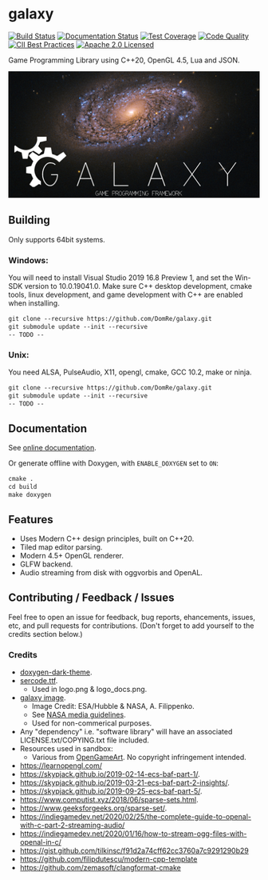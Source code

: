 # galaxy
[![Build Status](https://ci.appveyor.com/api/projects/status/ac0ec6gtxl7776y5?svg=true)](https://ci.appveyor.com/project/reworks/galaxy)
[![Documentation Status](https://travis-ci.org/DomRe/galaxy.svg?branch=master)](https://domre.github.io/galaxy/)
[![Test Coverage](https://codecov.io/gh/DomRe/galaxy/branch/master/graph/badge.svg)](https://codecov.io/gh/DomRe/galaxy)
[![Code Quality](https://api.codacy.com/project/badge/Grade/1cac439022e2417fa82b5dbc2c320030)](https://www.codacy.com/manual/DomRe/galaxy?utm_source=github.com&amp;utm_medium=referral&amp;utm_content=DomRe/galaxy&amp;utm_campaign=Badge_Grade)
[![CII Best Practices](https://bestpractices.coreinfrastructure.org/projects/4377/badge)](https://bestpractices.coreinfrastructure.org/projects/4377)
[![Apache 2.0 Licensed](https://img.shields.io/badge/license-apache-blue.svg)](./LICENSE.txt)

Game Programming Library using C++20, OpenGL 4.5, Lua and JSON.

![galaxy](logo.png?raw=true "galaxy")

## Building
Only supports 64bit systems.

### Windows:
You will need to install Visual Studio 2019 16.8 Preview 1, and set the Win-SDK version to 10.0.19041.0.
Make sure C++ desktop development, cmake tools, linux development, and game development with C++ are enabled when installing.
```
git clone --recursive https://github.com/DomRe/galaxy.git
git submodule update --init --recursive
-- TODO --
```

### Unix:
You need ALSA, PulseAudio, X11, opengl, cmake, GCC 10.2, make or ninja.
```
git clone --recursive https://github.com/DomRe/galaxy.git
git submodule update --init --recursive
-- TODO --
```

## Documentation
See [online documentation](https://domre.github.io/galaxy/).

Or generate offline with Doxygen, with ```ENABLE_DOXYGEN``` set to ```ON```:
```
cmake .
cd build
make doxygen
```


## Features
- Uses Modern C++ design principles, built on C++20.
- Tiled map editor parsing.
- Modern 4.5+ OpenGL renderer.
- GLFW backend.
- Audio streaming from disk with oggvorbis and OpenAL.


## Contributing / Feedback / Issues
Feel free to open an issue for feedback, bug reports, ehancements, issues, etc,
and pull requests for contributions. (Don't forget to add yourself to the credits section below.)

### Credits
* [doxygen-dark-theme](https://github.com/MaJerle/doxygen-dark-theme).
* [sercode.ttf](http://www.dafont.com/secret-code.font).
	* Used in logo.png & logo_docs.png.
* [galaxy image](https://www.nasa.gov/image-feature/goddard/2020/hubble-probes-colorful-galaxy).
	* Image Credit: ESA/Hubble & NASA, A. Filippenko.
	* See [NASA media guidelines](https://www.nasa.gov/multimedia/guidelines/index.html).
	* Used for non-commerical purposes.
* Any "dependency" i.e. "software library" will have an associated LICENSE.txt/COPYING.txt file included.
* Resources used in sandbox:
	* Various from [OpenGameArt](https://opengameart.org/). No copyright infringement intended.
* https://learnopengl.com/
* https://skypjack.github.io/2019-02-14-ecs-baf-part-1/.
* https://skypjack.github.io/2019-03-21-ecs-baf-part-2-insights/.
* https://skypjack.github.io/2019-09-25-ecs-baf-part-5/.
* https://www.computist.xyz/2018/06/sparse-sets.html.
* https://www.geeksforgeeks.org/sparse-set/.
* https://indiegamedev.net/2020/02/25/the-complete-guide-to-openal-with-c-part-2-streaming-audio/
* https://indiegamedev.net/2020/01/16/how-to-stream-ogg-files-with-openal-in-c/
* https://gist.github.com/tilkinsc/f91d2a74cff62cc3760a7c9291290b29
* https://github.com/filipdutescu/modern-cpp-template
* https://github.com/zemasoft/clangformat-cmake